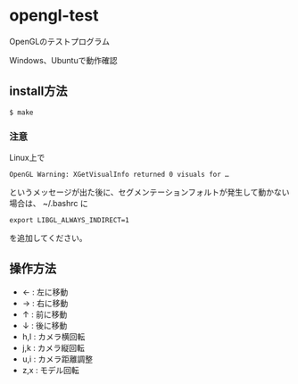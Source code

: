 opengl-test
===========

OpenGLのテストプログラム

Windows、Ubuntuで動作確認

install方法
-----------

	$ make

### 注意

Linux上で

	OpenGL Warning: XGetVisualInfo returned 0 visuals for …

というメッセージが出た後に、セグメンテーションフォルトが発生して動かない場合は、
~/.bashrc に

	export LIBGL_ALWAYS_INDIRECT=1

を追加してください。

操作方法
--------

- ← : 左に移動
- → : 右に移動
- ↑ : 前に移動
- ↓ : 後に移動
- h,l : カメラ横回転
- j,k : カメラ縦回転
- u,i : カメラ距離調整
- z,x : モデル回転

